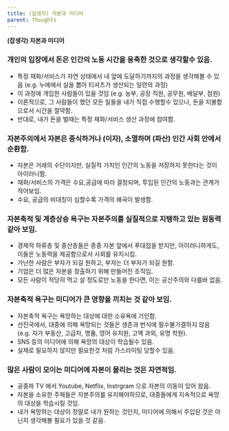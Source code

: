 ```yaml
---
title: (잡생각) 자본과 미디어
parent: Thoughts
---
```


**(잡생각) 자본과 미디어**

### 개인의 입장에서 돈은 인간의 노동 시간을 응축한 것으로 생각할수 있음.
- 특정 재화/서비스가 자연 상태에서 내 앞에 도달하기까지의 과정을 생각해볼 수 있음 (e.g. 누에에서 실을 뽑아 티셔츠가 생산되는 일련의 과정)
- 이 과정에 개입한 사람들이 있을 것임 (e.g. 농부, 공장 직원, 공무원, 배달부, 점원)
- 이론적으로, 그 사람들이 했던 모든 일들을 내가 직접 수행할수 있으나, 돈을 지불함으로서 시간을 절약함.
- 반대로, 내가 돈을 벌때는 특정 재화/서비스 생산 과정에 참여함.


### 자본주의에서 자본은 증식하거나 (이자), 소멸하며 (파산) 인간 사회 안에서 순환함.
- 자본은 거래의 수단이지만, 실질적 가치인 인간의 노동을 저장하지 못한다는 것이 아이러니함.
- 재화/서비스의 가격은 수요,공급에 따라 결정되며, 투입된 인간의 노동과는 관계가 적어보임.
- 수요, 공급의 비대칭이 심할수록 가격의 왜곡이 발생함.


### 자본축적 및 계층상승 욕구는 자본주의를 실질적으로 지탱하고 있는 원동력 같아 보임.
- 경제적 하류층 및 중산층들은 종종 자본 앞에서 푸대접을 받지만, 아이러니하게도, 이들은 노동력을 제공함으로서 사회를 유지시킴.
- 가난한 사람은 부자가 되길 원하고, 부자는 더 부자가 되길 원함.
- 기업은 더 많은 자본을 창출하기 위해 만들어진 조직임.
- 모든 사람이 적당히 먹고 살 정도로만 노동을 한다면, 이는 공산주의와 다를바 없음.


### 자본축적 욕구는 미디어가 큰 영향을 끼치는 것 같아 보임.
- 자본축적 욕구는 욕망하는 대상에 대한 소유욕에 기인함.
- 선진국에서, 대중에 의해 욕망되는 것들은 생존과 번식에 필수불가결하지 않음 (e.g. 자가 부동산, 고급차, 명품, 영어 유치원, 고액 과외, 유명 학원).
- SNS 등의 미디어에 의해 욕망의 대상이 학습될수 있음. 
- 실제로 필요하지 않지만 필요한것 처럼 가스라이팅 당할수 있음.
   

### 많은 사람이 모이는 미디어에 자본이 몰리는 것은 자연적임.
- 공중파 TV 에서 Youtube, Netflix, Instrgram 으로 자본의 이동이 있어 왔음.
- 자본을 소유한 주체들은 자본주의를 유지해야하므로, 대중들에게 지속적으로 욕망의 대상을 학습시킬 것임.
- 내가 욕망하는 대상이 정말로 내가 원하는 것인지, 미디어에 의해서 주입된 것은 아닌지 생각해볼 필요가 있을 것 같음.
